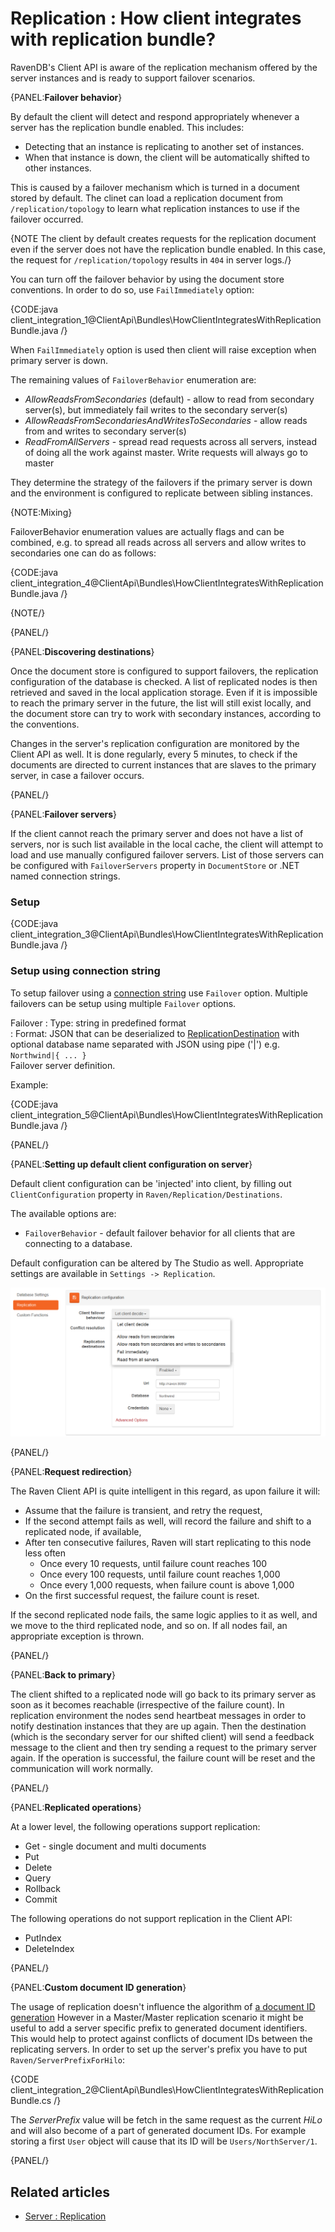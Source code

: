 # Replication : How client integrates with replication bundle?

RavenDB's Client API is aware of the replication mechanism offered by the server instances and is ready to support failover scenarios.

{PANEL:**Failover behavior**}

 By default the client will detect and respond appropriately whenever a server has the replication bundle enabled. This includes:

* Detecting that an instance is replicating to another set of instances.
* When that instance is down, the client will be automatically shifted to other instances.

This is caused by a failover mechanism which is turned in a document stored by default. The clinet can load a replication document from `/replication/topology` to learn what replication instances to use if the failover occurred.

{NOTE The client by default creates requests for the replication document even if the server does not have the replication bundle enabled. In this case, the request for `/replication/topology` results in  `404` in server logs./}

You can turn off the failover behavior by using the document store conventions. In order to do so, use `FailImmediately` option:

{CODE:java client_integration_1@ClientApi\Bundles\HowClientIntegratesWithReplicationBundle.java /}

When `FailImmediately` option is used then client will raise exception when primary server is down.

The remaining values of `FailoverBehavior` enumeration are:

* *AllowReadsFromSecondaries* (default) - allow to read from secondary server(s), but immediately fail writes to the secondary server(s)
* *AllowReadsFromSecondariesAndWritesToSecondaries* - allow reads from and writes to secondary server(s)
* *ReadFromAllServers* - spread read requests across all servers, instead of doing all the work against master. Write requests will always go to master

They determine the strategy of the failovers if the primary server is down and the environment is configured to replicate between sibling instances.

{NOTE:Mixing}

FailoverBehavior enumeration values are actually flags and can be combined, e.g. to spread all reads across all servers and allow writes to secondaries one can do as follows:

{CODE:java client_integration_4@ClientApi\Bundles\HowClientIntegratesWithReplicationBundle.java /}

{NOTE/}

{PANEL/}

{PANEL:**Discovering destinations**}

Once the document store is configured to support failovers, the replication configuration of the database is checked. A list of replicated nodes is then retrieved and saved in the local application storage. Even if it is impossible to reach the primary server in the future, the list will still exist locally, and the document store can try to work with secondary instances, according to the conventions.

Changes in the server's replication configuration are monitored by the Client API as well. It is done regularly, every 5 minutes, to check if the documents are directed to current instances that are slaves to the primary server, in case a failover occurs.

{PANEL/}

{PANEL:**Failover servers**}

If the client cannot reach the primary server and does not have a list of servers, nor is such  list available in the local cache, the client will attempt to load and use manually configured failover servers. List of those servers can be configured with `FailoverServers` property in `DocumentStore` or .NET named connection strings.

### Setup

{CODE:java client_integration_3@ClientApi\Bundles\HowClientIntegratesWithReplicationBundle.java /}

### Setup using connection string

To setup failover using a [connection string](../../client-api/setting-up-connection-string) use `Failover` option. Multiple failovers can be setup using multiple `Failover` options.

Failover
:   Type: string in predefined format   
:   Format: JSON that can be deserialized to [ReplicationDestination](../../glossary/replication-destination) with optional database name separated with JSON using pipe ('|') e.g. `Northwind|{ ... }`      
Failover server definition.

Example:

{CODE:java client_integration_5@ClientApi\Bundles\HowClientIntegratesWithReplicationBundle.java /}

{PANEL/}

{PANEL:**Setting up default client configuration on server**}

Default client configuration can be 'injected' into client, by filling out `ClientConfiguration` property in `Raven/Replication/Destinations`.

The available options are:

- `FailoverBehavior` - default failover behavior for all clients that are connecting to  a database.

Default configuration can be altered by The Studio as well. Appropriate settings are available in `Settings -> Replication`.

![Setting up default client configuration on server](images/replication-client-configuration.png)  

{PANEL/}

{PANEL:**Request redirection**}

The Raven Client API is quite intelligent in this regard, as upon failure it will:

* Assume that the failure is transient, and retry the request,
* If the second attempt fails as well, will record the failure and shift to a replicated node, if available,
* After ten consecutive failures, Raven will start replicating to this node less often
	* Once every 10 requests, until failure count reaches 100
	* Once every 100 requests, until failure count reaches 1,000
	* Once every 1,000 requests, when failure count is above 1,000
* On the first successful request, the failure count is reset.

If the second replicated node fails, the same logic applies to it as well, and we move to the third replicated node, and so on. If all nodes fail, an appropriate exception is thrown.

{PANEL/}

{PANEL:**Back to primary**}

The client shifted to a replicated node will go back to its primary server 
as soon as it becomes reachable (irrespective of the failure count). In replication environment the nodes send heartbeat messages in order to notify destination instances that they are up again. Then the destination (which is the secondary server for our shifted client) will send a feedback message to the client and then try sending a request to the primary server again. If the operation is successful, the failure count will be reset and the communication will work normally.

{PANEL/}

{PANEL:**Replicated operations**}

At a lower level, the following operations support replication:

* Get - single document and multi documents
* Put
* Delete
* Query
* Rollback
* Commit

The following operations do not support replication in the Client API:

* PutIndex
* DeleteIndex

{PANEL/}

{PANEL:**Custom document ID generation**}

The usage of replication doesn't influence the algorithm of [a document ID generation](../../client-api/document-identifiers/working-with-document-ids#autogenerated-ids)
However in a Master/Master replication scenario it might be useful to add a server specific prefix to generated document identifiers. This would help to protect
against conflicts of document IDs between the replicating servers. In order to set up the server's prefix you have to put `Raven/ServerPrefixForHilo`:

{CODE client_integration_2@ClientApi\Bundles\HowClientIntegratesWithReplicationBundle.cs /}

The *ServerPrefix* value will be fetch in the same request as the current *HiLo* and will also become of a part of generated document IDs. 
For example storing a first `User` object will cause that its ID will be `Users/NorthServer/1`.

{PANEL/}

## Related articles

- [Server : Replication](../../server/scaling-out/replication/how-replication-works)